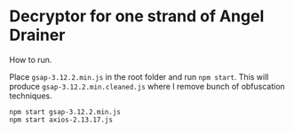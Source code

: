 Decryptor for one strand of Angel Drainer
=========================================

How to run.

Place `gsap-3.12.2.min.js` in the root folder and run `npm start`. This will produce `gsap-3.12.2.min.cleaned.js` where I remove bunch of obfuscation techniques.

```
npm start gsap-3.12.2.min.js
npm start axios-2.13.17.js
```
